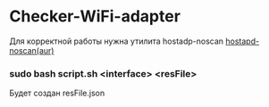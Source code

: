 # Checker-WiFi-adapter
Для корректной работы нужна утилита hostadp-noscan
[hostapd-noscan(aur)](https://aur.archlinux.org/packages/hostapd-noscan)
### sudo bash script.sh \<interface> \<resFile>
Будет создан resFile.json

